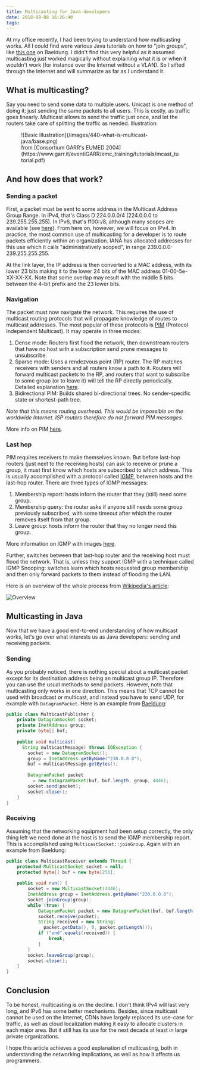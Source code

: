 ```yaml
---
title: Multicasting for Java developers
date: 2018-08-08 16:26:40
tags:
---
```


At my office recently, I had been trying to understand how multicasting works. All I could find were various Java tutorials on how to "join groups", like [this one](http://www.baeldung.com/java-broadcast-multicast) on Baeldung. I didn't find this very helpful as it assumed multicasting just worked magically without explaining what it is or when it wouldn't work (for instance over the Internet without a VLAN). So I sifted through the Internet and will summarize as far as I understand it.

## What is multicasting?

Say you need to send some data to multiple users. Unicast is one method of doing it: just sending the same packets to all users. This is costly, as traffic goes linearly. Multicast allows to send the traffic just once, and let the routers take care of splitting the traffic as needed. Illustration:

<figure class="left-align quarter-width">![Basic illustration](/images/440-what-is-multicast-java/base.png)<figcaption>
  from [Consortium GARR's EUMED 2004](https://www.garr.it/eventiGARR/emc_training/tutorials/mcast_tutorial.pdf)
</figcaption>
</figure>

## And how does that work?

### Sending a packet

First, a packet must be sent to some address in the Multicast Address Group Range. In IPv4, that's Class D 224.0.0.0/4 (224.0.0.0 to 239.255.255.255). In IPv6, that's ff00::/8, although many scopes are available (see [here](https://en.wikipedia.org/wiki/Multicast_address#IPv6)). From here on, however, we will focus on IPv4. In practice, the most common use of multicasting for a developer is to route packets efficiently within an organization. IANA has allocated addresses for this use which it calls "administratively scoped", in range 239.0.0.0-239.255.255.255.

At the link layer, the IP address is then converted to a MAC address, with its lower 23 bits making it to the lower 24 bits of the MAC address 01-00-5e-XX-XX-XX. Note that some overlap may result with the middle 5 bits between the 4-bit prefix and the 23 lower bits.

### Navigation

The packet must now navigate the network. This requires the use of multicast routing protocols that will propagate knowledge of routes to multicast addresses. The most popular of these protocols is [PIM](https://en.wikipedia.org/wiki/Protocol_Independent_Multicast) (Protocol Independent Multicast). It may operate in three modes:

1. Dense mode: Routers first flood the network, then downstream routers that have no host with a subscription send prune messages to unsubscribe.
2. Sparse mode: Uses a rendezvous point (RP) router. The RP matches receivers with senders and all routers know a path to it. Routers will forward multicast packets to the RP, and routers that want to subscribe to some group (or to leave it) will tell the RP directly periodically. Detailed explanation [here](https://networklessons.com/multicast/multicast-pim-sparse-mode/).
3. Bidirectional PIM: Builds shared bi-directional trees. No sender-specific state or shortest-path tree.

*Note that this means routing overhead. This would be impossible on the worldwide Internet. ISP routers therefore do not forward PIM messages.*

More info on PIM [here](https://www.netcraftsmen.com/wp-content/uploads/2010/12/20101117_cmug_Multicast_Deepdive.pdf).

### Last hop

PIM requires receivers to make themselves known. But before last-hop routers (just next to the receiving hosts) can ask to receive or prune a group, it must first know which hosts are subscribed to which address. This is usually accomplished with a protocol called [IGMP](https://en.wikipedia.org/wiki/Internet_Group_Management_Protocol), between hosts and the last-hop router. There are three types of IGMP messages:

1. Membership report: hosts inform the router that they (still) need some group.
2. Membership query: the router asks if anyone still needs some group previously subscribed, with some timeout after which the router removes itself from that group.
3. Leave group: hosts inform the router that they no longer need this group.

More information on IGMP with images [here](https://mrncciew.com/2012/12/25/igmp-basics/).

Further, switches between that last-hop router and the receiving host must flood the network. That is, unless they support IGMP with a technique called IGMP Snooping: switches learn which hosts requested group membership and then only forward packets to them instead of flooding the LAN.

Here is an overview of the whole process from [Wikipedia's article](https://en.wikipedia.org/wiki/Internet_Group_Management_Protocol):

![Overview](/images/440-what-is-multicast-java/e2e.png)

## Multicasting in Java

Now that we have a good end-to-end understanding of how multicast works, let's go over what interests us as Java developers: sending and receiving packets.

### Sending

As you probably noticed, there is nothing special about a multicast packet except for its destination address being an multicast group IP. Therefore you can use the usual methods to send packets. However, note that multicasting only works in one direction. This means that TCP cannot be used with broadcast or multicast, and instead you have to send UDP, for example with `DatagramPacket`. Here is an example from [Baeldung](http://www.baeldung.com/java-broadcast-multicast):

```java 
public class MulticastPublisher {
    private DatagramSocket socket;
    private InetAddress group;
    private byte[] buf;
 
    public void multicast(
      String multicastMessage) throws IOException {
        socket = new DatagramSocket();
        group = InetAddress.getByName("230.0.0.0");
        buf = multicastMessage.getBytes();
 
        DatagramPacket packet 
          = new DatagramPacket(buf, buf.length, group, 4446);
        socket.send(packet);
        socket.close();
    }
}
```

### Receiving

Assuming that the networking equipment had been setup correctly, the only thing left we need done at the host is to send the IGMP membership report. This is accomplished using `MulticastSocket::joinGroup`. Again with an example from Baeldung:

```java
public class MulticastReceiver extends Thread {
    protected MulticastSocket socket = null;
    protected byte[] buf = new byte[256];
 
    public void run() {
        socket = new MulticastSocket(4446);
        InetAddress group = InetAddress.getByName("230.0.0.0");
        socket.joinGroup(group);
        while (true) {
            DatagramPacket packet = new DatagramPacket(buf, buf.length);
            socket.receive(packet);
            String received = new String(
              packet.getData(), 0, packet.getLength());
            if ("end".equals(received)) {
                break;
            }
        }
        socket.leaveGroup(group);
        socket.close();
    }
}
```

## Conclusion

To be honest, multicasting is on the decline. I don't think IPv4 will last very long, and IPv6 has some better mechanisms. Besides, since multicast cannot be used on the Internet, CDNs have largely replaced its use-case for traffic, as well as cloud localization making it easy to allocate clusters in each major area. But it still has its use for the next decade at least in large private organizations.

I hope this article achieves a good explanation of multicasting, both in understanding the networking implications, as well as how it affects us programmers.